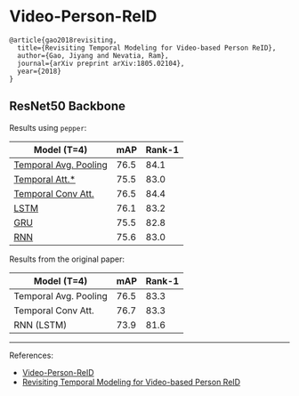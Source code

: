 # Video-Person-ReID

```
@article{gao2018revisiting,
  title={Revisiting Temporal Modeling for Video-based Person ReID},
  author={Gao, Jiyang and Nevatia, Ram},
  journal={arXiv preprint arXiv:1805.02104},
  year={2018}
}
```

## ResNet50 Backbone

Results using `pepper`:

| Model (T=4)                                         | mAP  | Rank-1 |
|-----------------------------------------------------|------|--------|
| [Temporal Avg. Pooling](tp_resnet50_b32_t4_mars.py) | 76.5 | 84.1   |
| [Temporal Att.*](ta_resnet50_b32_t4_mars.py)        | 75.5 | 83.0   |
| [Temporal Conv Att.](tca_resnet50_b32_t4_mars.py)   | 76.5 | 84.4   |
| [LSTM](lstm_resnet50_b32_t4_mars.py)                | 76.1 | 83.2   |
| [GRU](gru_resnet50_b32_t4_mars.py)                  | 75.5 | 82.8   |
| [RNN](rnn_resnet50_b32_t4_mars.py)                  | 75.6 | 83.0   |


Results from the original paper:

| Model (T=4)           | mAP  | Rank-1 |
|-----------------------|------|--------|
| Temporal Avg. Pooling | 76.5 | 83.3   |
| Temporal Conv Att.    | 76.7 | 83.3   |
| RNN (LSTM)            | 73.9 | 81.6   |

---

References:
- [Video-Person-ReID](https://github.com/jiyanggao/Video-Person-ReID)
- [Revisiting Temporal Modeling for Video-based Person ReID](https://arxiv.org/pdf/1805.02104.pdf)
